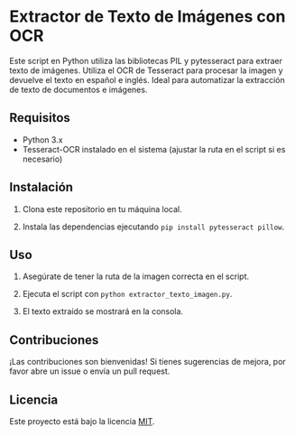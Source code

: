 # Extractor de Texto de Imágenes con OCR

Este script en Python utiliza las bibliotecas PIL y pytesseract para extraer texto de imágenes. Utiliza el OCR de Tesseract para procesar la imagen y devuelve el texto en español e inglés. Ideal para automatizar la extracción de texto de documentos e imágenes.

## Requisitos

- Python 3.x
- Tesseract-OCR instalado en el sistema (ajustar la ruta en el script si es necesario)

## Instalación

1. Clona este repositorio en tu máquina local.

2. Instala las dependencias ejecutando `pip install pytesseract pillow`.

   
## Uso

1. Asegúrate de tener la ruta de la imagen correcta en el script.

2. Ejecuta el script con `python extractor_texto_imagen.py`.

3. El texto extraído se mostrará en la consola.

## Contribuciones

¡Las contribuciones son bienvenidas! Si tienes sugerencias de mejora, por favor abre un issue o envía un pull request.

## Licencia

Este proyecto está bajo la licencia [MIT](https://opensource.org/licenses/MIT).
